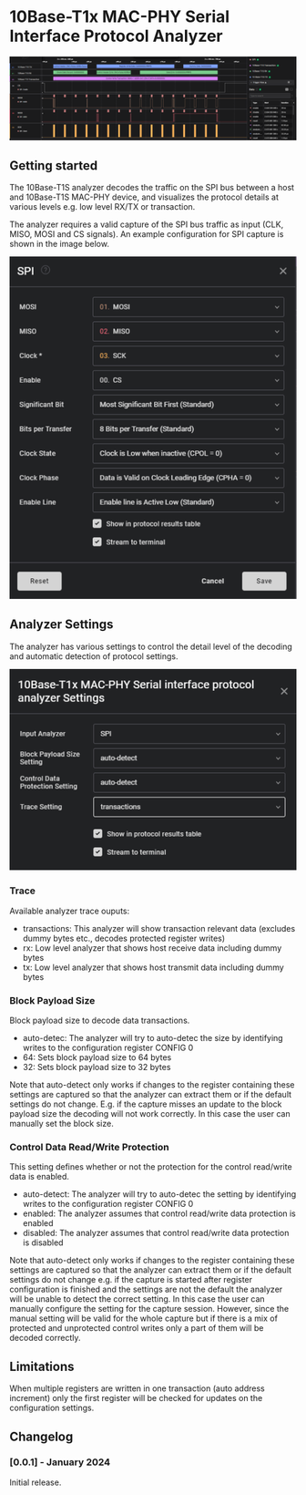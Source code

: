 # 10Base-T1x MAC-PHY Serial Interface Protocol Analyzer

![Decoded Control Register Write Transaction](images/ctrl_write_trace.PNG)
## Getting started

The 10Base-T1S analyzer decodes the traffic on the SPI bus between a host and 10Base-T1S MAC-PHY device, and visualizes the protocol details at various levels e.g. low level RX/TX or transaction.

The analyzer requires a valid capture of the SPI bus traffic as input (CLK, MISO, MOSI and CS signals). An example configuration for SPI capture is shown in the image below.

![Example configuration for SPI capture](images/SPI_settings.PNG) 


## Analyzer Settings

The analyzer has various settings to control the detail level of the decoding and automatic detection of protocol settings.

![Alt text](images/analyzer_settings.PNG)

### Trace

Available analyzer trace ouputs:
- transactions: This analyzer will show transaction relevant data (excludes dummy bytes etc., decodes protected register writes)
- rx: Low level analyzer that shows host receive data including dummy bytes
- tx: Low level analyzer that shows host transmit data including dummy bytes

### Block Payload Size

Block payload size to decode data transactions.
- auto-detec: The analyzer will try to auto-detec the size by identifying writes to the configuration register CONFIG 0
- 64: Sets block payload size to 64 bytes
- 32: Sets block payload size to 32 bytes

Note that auto-detect only works if changes to the register containing these settings are captured so that the analyzer can extract them or if the default settings do not change. E.g. if the capture misses an update to the block payload size the decoding will not work correctly. In this case the user can manually set the block size.

### Control Data Read/Write Protection

This setting defines whether or not the protection for the control read/write data is enabled.
- auto-detect: The analyzer will try to auto-detec the setting by identifying writes to the configuration register CONFIG 0
- enabled: The analyzer assumes that control read/write data protection is enabled
- disabled: The analyzer assumes that control read/write data protection is disabled

Note that auto-detect only works if changes to the register containing these settings are captured so that the analyzer can extract them or if the default settings do not change e.g. if the capture is started after register configuration is finished and the settings are not the default the analyzer will be unable to detect the correct setting. In this case the user can manually configure the setting for the capture session. However, since the manual setting will be valid for the whole capture but if there is a mix of protected and unprotected control writes only a part of them will be decoded correctly.

## Limitations

When multiple registers are written in one transaction (auto address increment) only the first register will be checked for updates on the configuration settings.

## Changelog

### [0.0.1] - January 2024

Initial release.